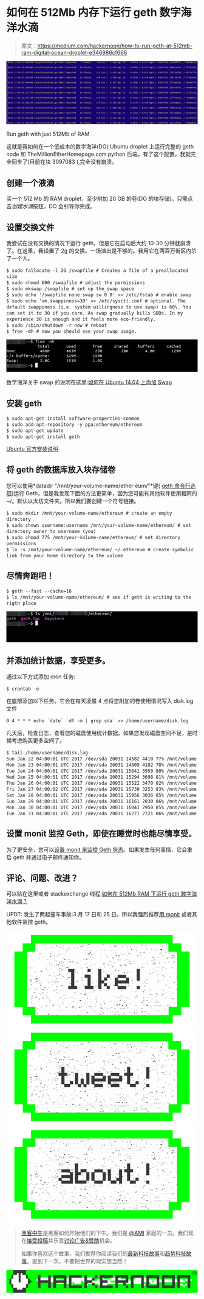 # 如何在 512Mb 内存下运行 geth 数字海洋水滴

> 原文：<https://medium.com/hackernoon/how-to-run-geth-at-512mb-ram-digital-ocean-droplet-e346986cf666>

![](img/cf6360e67ada20b4191ce196cbd1b2d3.png)

Run geth with just 512Mb of RAM

这就是我如何在一个低成本的数字海洋(DO) Ubuntu droplet 上运行完整的 geth node 和 TheMillionEtherHomepage.com python 后端。有了这个配置，我就完全同步了(目前在块 3097083 ),完全没有崩溃。

## 创建一个液滴

买一个 512 Mb 的 RAM droplet，至少附加 20 GB 的卷(DO 的块存储)。只需点击*创建水滴*按钮，DO 会引导你完成。

## 设置交换文件

我尝试在没有交换的情况下运行 geth，但是它在启动后大约 10-30 分钟就崩溃了。在这里，我设置了 2g 的交换。一场演出是不够的。我用它在两百万街区内杀了一个人。

```
$ sudo fallocate -l 2G /swapfile # Creates a file of a preallocated size 
$ sudo chmod 600 /swapfile # adjust the permissions 
$ sudo mkswap /swapfile # set up the swap space 
$ sudo echo '/swapfile none swap sw 0 0' >> /etc/fstab # enable swap 
$ sudo echo 'vm.swappiness=30' >> /etc/sysctl.conf # optional. The default swappiness (i.e. system willingness to use swap) is 60\. You can set it to 30 if you care. As swap gradually kills SDDs. In my experience 30 is enough and it feels more eco-friendly. 
$ sudo /sbin/shutdown -r now # reboot 
$ free -mh # now you should see your swap usage.
```

![](img/8be5757522ffab33d454a59f968e062b.png)

数字海洋关于 swap 的说明在这里:[如何在 Ubuntu 14.04 上添加 Swap](https://www.digitalocean.com/community/tutorials/how-to-add-swap-on-ubuntu-14-04)

## 安装 geth

```
$ sudo apt-get install software-properties-common 
$ sudo add-apt-repository -y ppa:ethereum/ethereum 
$ sudo apt-get update 
$ sudo apt-get install geth
```

[Ubuntu 官方安装说明](https://github.com/ethereum/go-ethereum/wiki/Installation-Instructions-for-Ubuntu)

## 将 geth 的数据库放入块存储卷

您可以使用*datadir "/mnt/your-volume-name/ether eum/"*键( [geth 命令行选项](https://github.com/ethereum/go-ethereum/wiki/Command-Line-Options))运行 Geth，但是我发现下面的方法更简单，因为您可能有其他软件使用相同的~/。默认以太坊文件夹。所以我们要创建一个符号链接。

```
$ sudo mkdir /mnt/your-volume-name/ethereum # create an empty directory 
$ sudo chown username:username /mnt/your-volume-name/ethereum/ # set directory owner to username (you) 
$ sudo chmod 775 /mnt/your-volume-name/ethereum/ # set directory permissions 
$ ln -s /mnt/your-volume-name/ethereum/ ~/.ethereum # create symbolic link from your home directory to the volume
```

## 尽情奔跑吧！

```
$ geth --fast --cache=16 
$ ls /mnt/your-volume-name/ethereum/ # see if geth is writing to the rigth place
```

![](img/0234c795c54e02a1c28c893a3ab60b09.png)

## 并添加统计数据，享受更多。

通过以下方式添加 cron 任务:

```
$ crontab -e
```

在底部添加以下任务。它会在每天凌晨 4 点将您附加的卷使用情况写入 disk.log 文件

```
0 4 * * * echo `date` `df -m | grep sda` >> /home/username/disk.log
```

几天后，检查日志，查看您的磁盘使用统计数据。如果您发现磁盘空间不足，是时候考虑购买更多空间了。

```
$ tail /home/username/disk.log 
Sun Jan 22 04:00:01 UTC 2017 /dev/sda 20031 14582 4410 77% /mnt/volume 
Mon Jan 23 04:00:01 UTC 2017 /dev/sda 20031 14809 4182 78% /mnt/volume 
Tue Jan 24 04:00:01 UTC 2017 /dev/sda 20031 15041 3950 80% /mnt/volume 
Wed Jan 25 04:00:01 UTC 2017 /dev/sda 20031 15294 3698 81% /mnt/volume 
Thu Jan 26 04:00:01 UTC 2017 /dev/sda 20031 15522 3470 82% /mnt/volume 
Fri Jan 27 04:00:02 UTC 2017 /dev/sda 20031 15739 3253 83% /mnt/volume 
Sat Jan 28 04:00:01 UTC 2017 /dev/sda 20031 15956 3036 85% /mnt/volume 
Sun Jan 29 04:00:01 UTC 2017 /dev/sda 20031 16161 2830 86% /mnt/volume 
Mon Jan 30 04:00:01 UTC 2017 /dev/sda 20031 16041 2950 85% /mnt/volume 
Tue Jan 31 04:00:01 UTC 2017 /dev/sda 20031 16271 2721 86% /mnt/volume
```

## 设置 monit 监控 Geth，即使在睡觉时也能尽情享受。

为了更安全，您可以[设置 monit 来监控 Geth 状态](https://hackernoon.com/how-to-monitor-geth-and-autorestart-it-on-crashes-with-monit-a6668de9b961)。如果发生任何事情，它会重启 geth 并通过电子邮件通知你。

## 评论、问题、改进？

可以贴在这里或者 stackexchange 线程:[如何在 512Mb RAM 下运行 geth 数字海洋水滴？](http://ethereum.stackexchange.com/questions/10609/how-to-run-geth-at-512mb-ram-digital-ocean-droplet)

UPDT: 发生了两起撞车事故:3 月 17 日和 25 日。所以我强烈推荐[用 monit](https://hackernoon.com/how-to-monitor-geth-and-autorestart-it-on-crashes-with-monit-a6668de9b961) 或者其他软件监控 geth。

[![](img/50ef4044ecd4e250b5d50f368b775d38.png)](http://bit.ly/HackernoonFB)[![](img/979d9a46439d5aebbdcdca574e21dc81.png)](https://goo.gl/k7XYbx)[![](img/2930ba6bd2c12218fdbbf7e02c8746ff.png)](https://goo.gl/4ofytp)

> [黑客中午](http://bit.ly/Hackernoon)是黑客如何开始他们的下午。我们是 [@AMI](http://bit.ly/atAMIatAMI) 家庭的一员。我们现在[接受投稿](http://bit.ly/hackernoonsubmission)并乐意[讨论广告&赞助](mailto:partners@amipublications.com)机会。
> 
> 如果你喜欢这个故事，我们推荐你阅读我们的[最新科技故事](http://bit.ly/hackernoonlatestt)和[趋势科技故事](https://hackernoon.com/trending)。直到下一次，不要把世界的现实想当然！

![](img/be0ca55ba73a573dce11effb2ee80d56.png)
